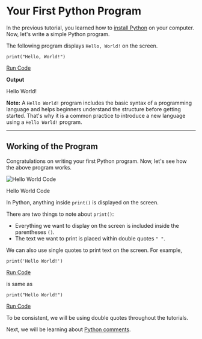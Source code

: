 # Your First Python Program

In the previous tutorial, you learned how to [install Python](https://www.programiz.com/python-programming/getting-started) on your computer. Now, let's write a simple Python program.

The following program displays `Hello, World!` on the screen.

```
print("Hello, World!")
```

[Run Code](https://www.programiz.com/python-programming/online-compiler)

**Output**

Hello World!

**Note:** A `Hello World!` program includes the basic syntax of a programming language and helps beginners understand the structure before getting started. That's why it is a common practice to introduce a new language using a `Hello World!` program.

---

## Working of the Program

Congratulations on writing your first Python program. Now, let's see how the above program works.

![Hello World Code](https://www.programiz.com/sites/tutorial2program/files/python-hello-world.png "Hello World Code")

Hello World Code

In Python, anything inside `print()` is displayed on the screen.

There are two things to note about `print()`:

- Everything we want to display on the screen is included inside the parentheses `()`.
- The text we want to print is placed within double quotes `" "`.

We can also use single quotes to print text on the screen. For example,

```
print('Hello World!')
```

[Run Code](https://www.programiz.com/python-programming/online-compiler)

is same as

```
print("Hello World!")
```

[Run Code](https://www.programiz.com/python-programming/online-compiler)

To be consistent, we will be using double quotes throughout the tutorials.

Next, we will be learning about [Python comments](https://www.programiz.com/python-programming/comments).
